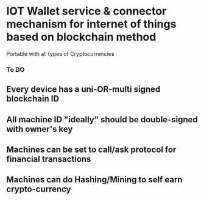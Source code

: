 # IOT Wallet service & connector mechanism for internet of things based on blockchain method
Portable with all types of Cryptocurrencies
### To DO ###
## Every device has a uni-OR-multi signed blockchain ID
##    All machine ID "ideally" should be double-signed with owner's key
## Machines can be set to call/ask protocol for financial transactions
## Machines can do Hashing/Mining to self earn crypto-currency

